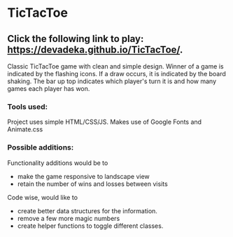 # TicTacToe

## Click the following link to play: https://devadeka.github.io/TicTacToe/.

Classic TicTacToe game with clean and simple design. Winner of a game is indicated by the flashing icons. If a draw occurs, it is indicated by the board shaking. The bar up top indicates which player's turn it is and how many games each player has won.

### Tools used:
Project uses simple HTML/CSS/JS. Makes use of Google Fonts and Animate.css

### Possible additions:
Functionality additions would be to 
- make the game responsive to landscape view
- retain the number of wins and losses between visits

Code wise, would like to 
- create better data structures for the information.
- remove a few more magic numbers
- create helper functions to toggle different classes.
